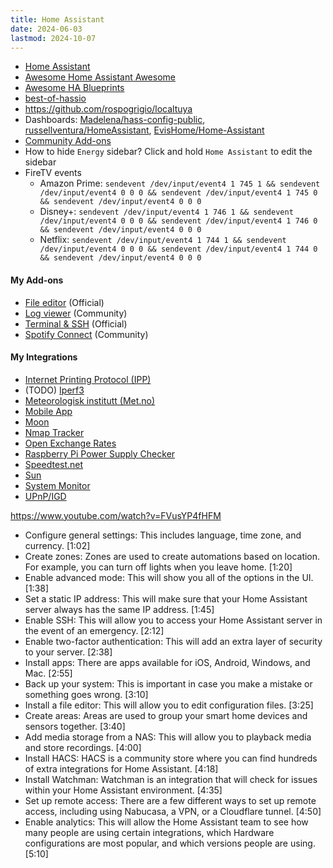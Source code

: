 ```yaml
---
title: Home Assistant
date: 2024-06-03
lastmod: 2024-10-07
---
```


- [Home Assistant](https://www.home-assistant.io/)
- [Awesome Home Assistant Awesome](https://github.com/frenck/awesome-home-assistant)
- [Awesome HA Blueprints](https://epmatt.github.io/awesome-ha-blueprints/)
- [best-of-hassio](https://github.com/legovaer/best-of-hassio)
- https://github.com/rospogrigio/localtuya
- Dashboards: [Madelena/hass-config-public](https://github.com/Madelena/hass-config-public), [russellventura/HomeAssistant](https://github.com/russellventura/HomeAssistant), [EvisHome/Home-Assistant](https://github.com/EvisHome/Home-Assistant)
- [Community Add-ons](https://community.home-assistant.io/tag/hassio-repository)
- How to hide `Energy` sidebar? Click and hold `Home Assistant` to edit the sidebar
- FireTV events
	- Amazon Prime: `sendevent /dev/input/event4 1 745 1 && sendevent /dev/input/event4 0 0 0 && sendevent /dev/input/event4 1 745 0 && sendevent /dev/input/event4 0 0 0`
	- Disney+: `sendevent /dev/input/event4 1 746 1 && sendevent /dev/input/event4 0 0 0 && sendevent /dev/input/event4 1 746 0 && sendevent /dev/input/event4 0 0 0`
	- Netflix: `sendevent /dev/input/event4 1 744 1 && sendevent /dev/input/event4 0 0 0 && sendevent /dev/input/event4 1 744 0 && sendevent /dev/input/event4 0 0 0`

#### My Add-ons
- [File editor](https://github.com/home-assistant/addons/tree/master/configurator) (Official)
- [Log viewer](https://github.com/hassio-addons/addon-log-viewer) (Community)
- [Terminal & SSH](https://github.com/home-assistant/addons/tree/master/ssh) (Official)
- [Spotify Connect](https://github.com/hassio-addons/addon-spotify-connect) (Community)
#### My Integrations
- [Internet Printing Protocol (IPP)](https://www.home-assistant.io/integrations/ipp)
- (TODO) [Iperf3](https://www.home-assistant.io/integrations/iperf3)
- [Meteorologisk institutt (Met.no)](https://www.home-assistant.io/integrations/met)
- [Mobile App](https://www.home-assistant.io/integrations/mobile_app)
- [Moon](https://www.home-assistant.io/integrations/moon)
- [Nmap Tracker](https://www.home-assistant.io/integrations/nmap_tracker)
- [Open Exchange Rates](https://www.home-assistant.io/integrations/openexchangerates)
- [Raspberry Pi Power Supply Checker](https://www.home-assistant.io/integrations/rpi_power)
- [Speedtest.net](https://www.home-assistant.io/integrations/speedtestdotnet)
- [Sun](https://www.home-assistant.io/integrations/sun)
- [System Monitor](https://www.home-assistant.io/integrations/systemmonitor)
- [UPnP/IGD](https://www.home-assistant.io/integrations/upnp)


https://www.youtube.com/watch?v=FVusYP4fHFM
- Configure general settings: This includes language, time zone, and currency. [1:02]
- Create zones: Zones are used to create automations based on location. For example, you can turn off lights when you leave home. [1:20]
- Enable advanced mode: This will show you all of the options in the UI. [1:38]
- Set a static IP address: This will make sure that your Home Assistant server always has the same IP address. [1:45]
- Enable SSH: This will allow you to access your Home Assistant server in the event of an emergency. [2:12]
- Enable two-factor authentication: This will add an extra layer of security to your server. [2:38]
- Install apps: There are apps available for iOS, Android, Windows, and Mac. [2:55]
- Back up your system: This is important in case you make a mistake or something goes wrong. [3:10]
- Install a file editor: This will allow you to edit configuration files. [3:25]
- Create areas: Areas are used to group your smart home devices and sensors together. [3:40]
- Add media storage from a NAS: This will allow you to playback media and store recordings. [4:00]
- Install HACS: HACS is a community store where you can find hundreds of extra integrations for Home Assistant. [4:18]
- Install Watchman: Watchman is an integration that will check for issues within your Home Assistant environment. [4:35]
- Set up remote access: There are a few different ways to set up remote access, including using Nabucasa, a VPN, or a Cloudflare tunnel. [4:50]
- Enable analytics: This will allow the Home Assistant team to see how many people are using certain integrations, which Hardware configurations are most popular, and which versions people are using. [5:10]
